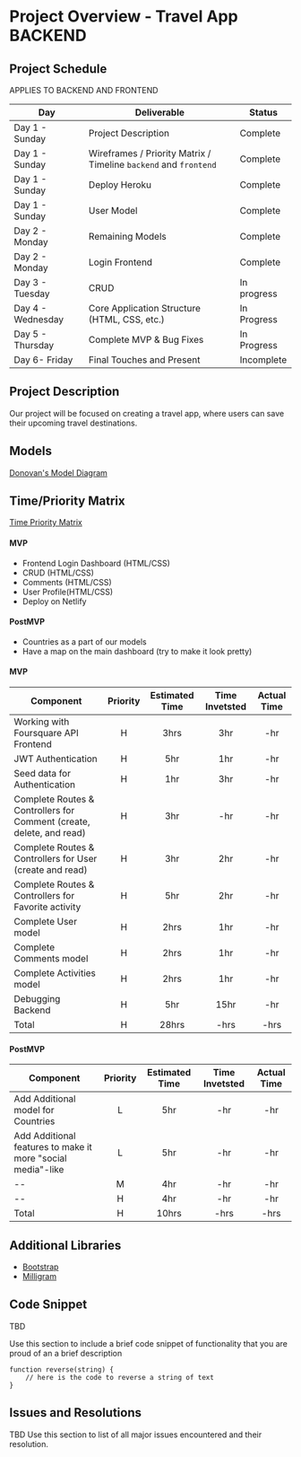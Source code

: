 # Project Overview - Travel App BACKEND 

## Project Schedule

APPLIES TO BACKEND AND FRONTEND 

|  Day | Deliverable | Status
|---|---| ---|
|Day 1 - Sunday| Project Description | Complete
|Day 1 - Sunday| Wireframes / Priority Matrix / Timeline `backend` and `frontend`| Complete
|Day 1 - Sunday| Deploy Heroku | Complete
|Day 1 - Sunday| User Model | Complete
|Day 2 - Monday| Remaining Models | Complete
|Day 2 - Monday| Login Frontend | Complete
|Day 3 - Tuesday| CRUD | In progress
|Day 4 - Wednesday| Core Application Structure (HTML, CSS, etc.) | In Progress
|Day 5 - Thursday| Complete MVP & Bug Fixes | In Progress
|Day 6- Friday| Final Touches and Present | Incomplete

## Project Description

Our project will be focused on creating a travel app, where users can save their upcoming travel destinations. 

## Models 
[Donovan's Model Diagram](https://res.cloudinary.com/techhire/image/upload/v1598206213/image_10_p5yeha.png) 

## Time/Priority Matrix 

[Time Priority Matrix](https://res.cloudinary.com/stephaniev/image/upload/v1598241331/P3_-_Time_Priority_Matrix_x3jsgr.png)

#### MVP

- Frontend Login Dashboard (HTML/CSS)
- CRUD (HTML/CSS)
- Comments (HTML/CSS)
- User Profile(HTML/CSS)
- Deploy on Netlify

#### PostMVP 

- Countries as a part of our models
- Have a map on the main dashboard (try to make it look pretty)


#### MVP
| Component | Priority | Estimated Time | Time Invetsted | Actual Time |
| --- | :---: |  :---: | :---: | :---: |
| Working with Foursquare API Frontend | H | 3hrs| 3hr | -hr |
| JWT Authentication | H | 5hr | 1hr | -hr|
| Seed data for Authentication | H | 1hr | 3hr | -hr|
| Complete Routes & Controllers for Comment (create, delete, and read) | H | 3hr | -hr | -hr|
| Complete Routes & Controllers for User (create and read) | H | 3hr | 2hr | -hr|
| Complete Routes & Controllers for Favorite activity | H | 5hr | 2hr | -hr|
| Complete User model| H | 2hrs| 1hr | -hr |
| Complete Comments model| H | 2hrs| 1hr | -hr |
| Complete Activities model| H | 2hrs| 1hr | -hr |
| Debugging Backend | H | 5hr | 15hr | -hr|
| Total | H | 28hrs| -hrs | -hrs |

#### PostMVP
| Component | Priority | Estimated Time | Time Invetsted | Actual Time |
| --- | :---: |  :---: | :---: | :---: |
| Add Additional model for Countries| L | 5hr | -hr | -hr|
| Add Additional features to make it more "social media"-like| L | 5hr | -hr | -hr|
| --| M | 4hr | -hr | -hr|
| -- | H | 4hr | -hr | -hr|
| Total | H | 10hrs| -hrs | -hrs |

## Additional Libraries
- [Bootstrap](https://getbootstrap.com/) 
- [Milligram](https://cdnjs.com/libraries/milligram)
 

## Code Snippet

TBD

Use this section to include a brief code snippet of functionality that you are proud of an a brief description  

```
function reverse(string) {
	// here is the code to reverse a string of text
}
```

## Issues and Resolutions

TBD
 Use this section to list of all major issues encountered and their resolution.
